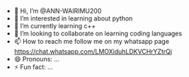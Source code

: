 - 👋 Hi, I’m @ANN-WAIRIMU200
- 👀 I’m interested in learning about python
- 🌱 I’m currently learning c++
- 💞️ I’m looking to collaborate on learning coding languages
- 📫 How to reach me follow me on my whatsapp page https://chat.whatsapp.com/LMOXiduhLDKVCHrYZtrQj
- 😄 Pronouns: ...
- ⚡ Fun fact: ...

<!---
ANN-WAIRIMU200/ANN-WAIRIMU200 is a ✨ special ✨ repository because its `README.md` (this file) appears on your GitHub profile.
You can click the Preview link to take a look at your changes.
--->
